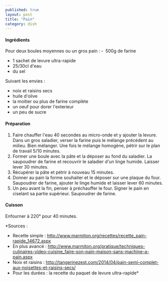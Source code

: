 ```yaml
---
published: true
layout: post
title: "Pain"
category: dish
---
```


#### Ingrédients
Pour deux boules moyennes ou un gros pain :
- 500g de farine
- 1 sachet de levure ultra-rapide
- 25/30cl d'eau
- du sel

Suivant les envies :
- noix et raisins secs
- huile d'olive
- la moitier ou plus de farine complète
- un oeuf pour dorer l'exterieur
- un peu de sucre 

#### Préparation
1. Faire chauffer l'eau 40 secondes au micro-onde et y ajouter la levure. Dans un gros saladier, verser la farine puis le mélange précédent au milieu. Bien mélanger. Une fois le mélange homogène, pétrir sur le plan de travail 5/10 minutes.
2. Former une boule avec la pâte et la déposer au fond du saladier. La saupoudrer de farine et recouvrir le saladier d'un linge humide. Laisser lever 30 minutes.
3. Récupérer la pâte et pétrir à nouveau 15 minutes.
4. Donner au pain la forme souhaiter et le déposer sur une plaque du four. Saupoudrer de farine, ajouter le linge humide et laisser lever 60 minutes.
5. Un peu avant la fin, penser à préchauffer le four. Signer le pain en ciselant sa partie supérieur. Saupoudrer de farine.

#### Cuisson
Enfourner à 220° pour 40 minutes.


*Sources : 
- Recette simple : http://www.marmiton.org/recettes/recette_pain-rapide_14672.aspx
- En plus avancé : http://www.marmiton.org/pratique/techniques-culinaires-video-cuisine_faire-son-pain-maison-sans-machine-a-pain.aspx
- Noix et raisins : http://tangerinezest.com/2014/04/pain-semi-complet-aux-noisettes-et-raisins-secs/
- Pour les durées : la recette du paquet de levure ultra-rapide*

